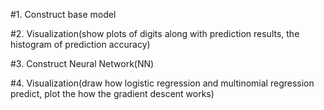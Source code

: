 #1. Construct base model

#2. Visualization(show plots of digits along with prediction results, the histogram of prediction accuracy)

#3. Construct Neural Network(NN)

#4. Visualization(draw how logistic regression and multinomial regression predict, plot the how the gradient descent works)